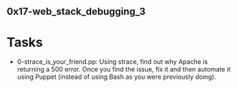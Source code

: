 ## 0x17-web_stack_debugging_3

# Tasks
- 0-strace_is_your_friend.pp: Using strace, find out why Apache is returning a 500 error. Once you find the issue, fix it and then automate it using Puppet (instead of using Bash as you were previously doing).
